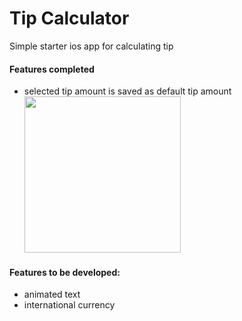 # Tip Calculator
Simple starter ios app for calculating tip<br>
#### Features completed
- selected tip amount is saved as default tip amount 
<img src="http://g.recordit.co/0Qwl6D5GDU.gif" width=250><br>
#### Features to be developed:
- animated text 
- international currency
